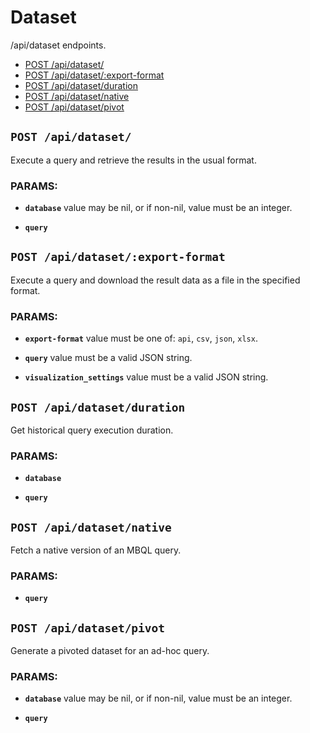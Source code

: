 # Dataset

/api/dataset endpoints.

  - [POST /api/dataset/](#post-apidataset)
  - [POST /api/dataset/:export-format](#post-apidatasetexport-format)
  - [POST /api/dataset/duration](#post-apidatasetduration)
  - [POST /api/dataset/native](#post-apidatasetnative)
  - [POST /api/dataset/pivot](#post-apidatasetpivot)

## `POST /api/dataset/`

Execute a query and retrieve the results in the usual format.

### PARAMS:

*  **`database`** value may be nil, or if non-nil, value must be an integer.

*  **`query`**

## `POST /api/dataset/:export-format`

Execute a query and download the result data as a file in the specified format.

### PARAMS:

*  **`export-format`** value must be one of: `api`, `csv`, `json`, `xlsx`.

*  **`query`** value must be a valid JSON string.

*  **`visualization_settings`** value must be a valid JSON string.

## `POST /api/dataset/duration`

Get historical query execution duration.

### PARAMS:

*  **`database`** 

*  **`query`**

## `POST /api/dataset/native`

Fetch a native version of an MBQL query.

### PARAMS:

*  **`query`**

## `POST /api/dataset/pivot`

Generate a pivoted dataset for an ad-hoc query.

### PARAMS:

*  **`database`** value may be nil, or if non-nil, value must be an integer.

*  **`query`**